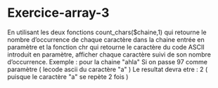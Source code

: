 # Exercice-array-3
En utilisant les deux fonctions count_chars($chaine,1) qui retourne le nombre d’occurrence de chaque caractère dans la chaine entrée en paramètre et la fonction chr qui retourne le caractère du code ASCII introduit en paramètre, afficher chaque caractère suivi de son nombre d’occurrence. Exemple :  pour la chaine "ahla"  Si on passe  97 comme paramètre ( lecode ascii du caractère "a" )   Le resultat devra etre : 2 ( puisque le caractère "a" se repète 2 fois ) 
